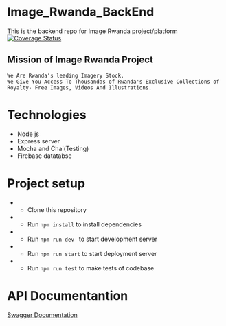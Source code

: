 # Image_Rwanda_BackEnd
This is the backend repo for Image Rwanda project/platform
[![Coverage Status](https://coveralls.io/repos/github/IMAGE-Rwanda/Image_Rwanda_BackEnd/badge.svg?branch=develop)](https://coveralls.io/github/IMAGE-Rwanda/Image_Rwanda_BackEnd?branch=develop)


## Mission of Image Rwanda Project
``` 
We Are Rwanda's leading Imagery Stock.
We Give You Access To Thousandas of Rwanda's Exclusive Collections of Royalty- Free Images, Videos And Illustrations.

```

# Technologies
- Node js
- Express server
- Mocha and Chai(Testing)
- Firebase datatabse

# Project setup
- - Clone this repository
- - Run ```npm install``` to install dependencies
- - Run ```npm run dev ``` to start development server
- - Run ```npm run start``` to start deployment server
- - Run ```npm run test``` to make tests of codebase

# API Documentantion
[Swagger Documentation]()
